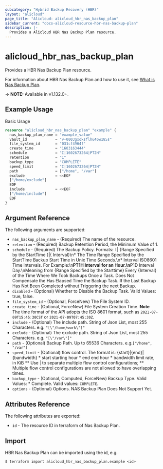 ```yaml
---
subcategory: "Hybrid Backup Recovery (HBR)"
layout: "alicloud"
page_title: "Alicloud: alicloud_hbr_nas_backup_plan"
sidebar_current: "docs-alicloud-resource-hbr-nas-backup-plan"
description: |-
  Provides a Alicloud HBR Nas Backup Plan resource.
---
```


# alicloud\_hbr\_nas\_backup\_plan

Provides a HBR Nas Backup Plan resource.

For information about HBR Nas Backup Plan and how to use it, see [What is Nas Backup Plan](https://www.alibabacloud.com/help/doc-detail/132248.htm).

-> **NOTE:** Available in v1.132.0+.

## Example Usage

Basic Usage

```terraform
resource "alicloud_hbr_nas_backup_plan" "example" {
  nas_backup_plan_name = "example_value"
  vault_id             = "v-0003gxoksflhu46w185s"
  file_system_id       = "031cf4964f"
  create_time          = "1603163444"
  schedule             = "I|1602673264|PT2H"
  retention            = "1"
  backup_type          = "COMPLETE"
  speed_limit          = "I|1602673264|PT2H"
  path                 = ["/home", "/var"]
  exclude              = <<EOF
  ["/home/exclude"]
  EOF
  include              = <<EOF
  ["/home/include"]
  EOF
}
```

## Argument Reference

The following arguments are supported:

* `nas_backup_plan_name` - (Required) The name of the resource.
* `retention` - (Required) Backup Retention Period, the Minimum Value of 1.
* `schedule` - (Required) The Backup Policy. Formats: I | {Range Specified by the StartTime }|{ Interval}\n* The Time Range Specified by the StartTime Backup Start Time in Unix Time Seconds.\n* Interval ISO8601 Time Intervals. For Example:\n**PT1H Interval for an Hour.\n**P1D Interval Day.\nMeaning from {Range Specified by the Starttime} Every {Interval} of the Time Where We Took Backups Once a Task. Does Not Compensate the Has Elapsed Time the Backup Task. If the Last Backup Has Not Been Completed without Triggering the next Backup.
* `disabled` - (Optional) Whether to Disable the Backup Task. Valid Values: true, false.
* `file_system_id` - (Optional, ForceNew) The File System ID.
* `create_time` - (Optional, ForceNew) File System Creation Time. **Note** The time format of the API adopts the ISO 8601 format, such as `2021-07-09T15:45:30CST` or `2021-07-09T07:45:30Z`.
* `include` - (Optional) The include path. String of Json List, most 255 Characters. e.g. `"[\"/home/work\"]"`
* `exclude` - (Optional) The exclude path. String of Json List, most 255 Characters. e.g. `"[\"/var\"]"`
* `path` - (Optional) Backup Path. Up to 65536 Characters. e.g.`["/home", "/var"]`
* `speed_limit` - (Optional) flow control. The format is: {start}|{end}|{bandwidth} * start starting hour * end end hour * bandwidth limit rate, in KiB ** Use | to separate multiple flow control configurations; ** Multiple flow control configurations are not allowed to have overlapping times.
* `backup_type` - (Optional, Computed, ForceNew) Backup Type. Valid Values: * Complete. Valid values: `COMPLETE`.
* `options` - (Optional) Options. NAS Backup Plan Does Not Support Yet.


## Attributes Reference

The following attributes are exported:

* `id` - The resource ID in terraform of Nas Backup Plan.

## Import

HBR Nas Backup Plan can be imported using the id, e.g.

```
$ terraform import alicloud_hbr_nas_backup_plan.example <id>
```